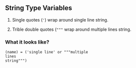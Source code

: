 ## String Type Variables

1. Single quotes (`'`) wrap around single line string. 
    
2. Trible double quotes (`"""` wrap around multiple lines string.

### What it looks like?
```
(name) = ('single line' or """multiple
lines
string""")
```